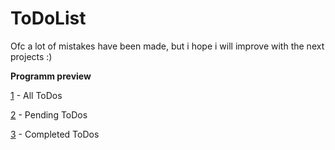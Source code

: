 # ToDoList

Ofc a lot of mistakes have been made, but i hope i will improve with the next projects :)


**Programm preview**

[1](https://user-images.githubusercontent.com/57033191/226294490-51800fbb-e0c0-4f07-ba7a-18a1cdd3010f.png) - All ToDos

[2](https://user-images.githubusercontent.com/57033191/226294692-434e354f-3218-4e93-9a07-13f71bdd45db.png) - Pending ToDos

[3](https://user-images.githubusercontent.com/57033191/226294770-b98ea1a9-9488-4adc-a4d0-ac33494de6cf.png) - Completed ToDos
